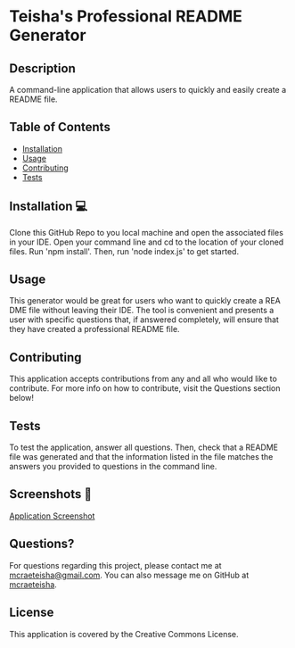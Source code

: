 # Teisha's Professional README Generator

  ## Description
  A command-line application that allows users to quickly and easily create a README file.

  ## Table of Contents
  * [Installation](#installation)
  * [Usage](#usage)
  * [Contributing](#contributing)
  * [Tests](#tests)

  ## Installation 💻
  Clone this GitHub Repo to you local machine and open the associated files in your IDE. Open your command line and cd to the location of your cloned files. Run 'npm install'. Then, run 'node index.js' to get started.

  ## Usage
  This generator would be great for users who want to quickly create a REA DME file without leaving their IDE. The tool is convenient and presents a user with specific questions that, if answered completely, will ensure that they have created a professional README file.

  ## Contributing
  This application accepts contributions from any and all who would like to contribute. For more info on how to contribute, visit the Questions section below!

  ## Tests
  To test the application, answer all questions. Then, check that a README file was generated and that the information listed in the file matches the answers you provided to questions in the command line.

  ## Screenshots 📸
  [Application Screenshot](https://user-images.githubusercontent.com/73713665/124865278-589a8500-df88-11eb-9dad-14cff16bcbe2.png)

  ## Questions?
  For questions regarding this project, please contact me at mcraeteisha@gmail.com. You can also message me on GitHub at [mcraeteisha](https://github.com/mcraeteisha).

  ## License
  This application is covered by the Creative Commons License.
